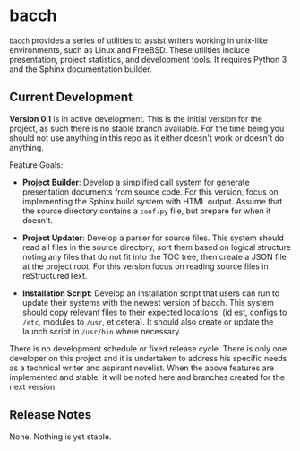 # bacch

`bacch` provides a series of utilities to assist writers working in unix-like environments, such as Linux and FreeBSD.  These utilities include presentation, project statistics, and development tools.  It requires Python 3 and the Sphinx documentation builder.


## Current Development

**Version 0.1** is in active development.  This is the initial version for the project, as such there is no stable branch available.  For the time being you should not use anything in this repo as it either doesn't work or doesn't do anything.

Feature Goals:

- **Project Builder**: Develop a simplified call system for generate presentation documents from source code.  For this version, focus on implementing the Sphinx build system with HTML output.  Assume that the source directory contains a `conf.py` file, but prepare for when it doesn't.

- **Project Updater**: Develop a parser for source files.  This system should read all files in the source directory, sort them based on logical structure noting any files that do not fit into the TOC tree, then create a JSON file at the project root.  For this version focus on reading source files in reStructuredText.

- **Installation Script**: Develop an installation script that users can run to update their systems with the newest version of bacch.  This system should copy relevant files to their expected locations, (id est, configs to `/etc`, modules to `/usr`, et cetera).  It should also create or update the launch script in `/usr/bin` where necessary.

There is no development schedule or fixed release cycle.  There is only one developer on this project and it is undertaken to address his specific needs as a technical writer and aspirant novelist.  When the above features are implemented and stable, it will be noted here and branches created for the next version.

## Release Notes

None.  Nothing is yet stable.

